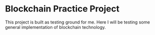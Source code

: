 # Blockchain Practice Project
This project is built as testing ground for me. Here I will be testing some general implementation of blockchain technology. 